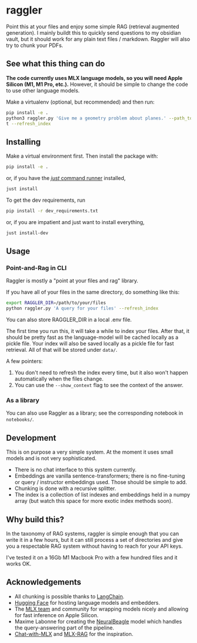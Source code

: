 # raggler

Point this at your files and enjoy some simple RAG (retrieval augmented generation). I mainly buildt this to quickly send questions to my obsidian vault, but it should work for any plain text files / markdown. Raggler will also try to chunk your PDFs.

## See what this thing can do

**The code currently uses MLX language models, so you will need Apple Silicon (M1, M1 Pro, etc.).** However, it should be simple to change the code to use other language models.

Make a virtualenv (optional, but recommended) and then run:

```bash
pip install -e .
python3 raggler.py 'Give me a geometry problem about planes.' --path_to_files "tests/fake_files/" --show_contex
t --refresh_index
```

## Installing

Make a virtual environment first. Then install the package with:

```bash
pip install -e . 
```

or, if you have the [*just* command runner](https://github.com/casey/just) installed,

```bash
just install
```

To get the dev requirements, run

```bash
pip install -r dev_requirements.txt
```

or, if you are impatient and just want to install everything,

```bash
just install-dev
```

## Usage

### Point-and-Rag in CLI

Raggler is mostly a "point at your files and rag" library.

If you have all of your files in the same directory, do something like this:

```bash
export RAGGLER_DIR=/path/to/your/files
python raggler.py 'A query for your files' --refresh_index 
```

You can also store RAGGLER_DIR in a local .env file.

The first time you run this, it will take a while to index your files. After that, it should be pretty fast as the language-model will be cached locally as a pickle file. Your index will also be saved locally as a pickle file for fast retrieval. All of that will be stored under `data/`.

A few pointers:

1. You don't need to refresh the index every time, but it also won't happen automatically when the files change.
2. You can use the `--show_context` flag to see the context of the answer.

### As a library

You can also use Raggler as a library; see the corresponding notebook in `notebooks/`.

## Development

This is on purpose a very simple system. At the moment it uses small models and is not very sophisticated.

- There is no chat interface to this system currently.
- Embeddings are vanilla sentence-transformers; there is no fine-tuning or query / instructor embeddings used. Those should be simple to add.
- Chunking is done with a recursive splitter.
- The index is a collection of list indexes and embeddings held in a numpy array (but watch this space for more exotic index methods soon).

## Why build this?

In the taxonomy of RAG systems, raggler is simple enough that you can write it in a few hours, but it can still process a set of directories and give you a respectable RAG system without having to reach for your API keys.

I've tested it on a 16Gb M1 Macbook Pro with a few hundred files and it works OK.

## Acknowledgements

- All chunking is possible thanks to [LangChain](https://www.langchain.com/).
- [Hugging Face](https://huggingface.co/) for hosting language models and embedders.
- The [MLX team](https://github.com/ml-explore/mlx) and community for wrapping models nicely and allowing for fast inference on Apple Silicon.
- Maxime Labonne for creating the [NeuralBeagle](https://huggingface.co/mlabonne/NeuralBeagle14-7B) model which handles the query-answering part of the pipeline.
- [Chat-with-MLX](https://github.com/qnguyen3/chat-with-mlx) and [MLX-RAG](https://github.com/vegaluisjose/mlx-rag) for the inspiration.
